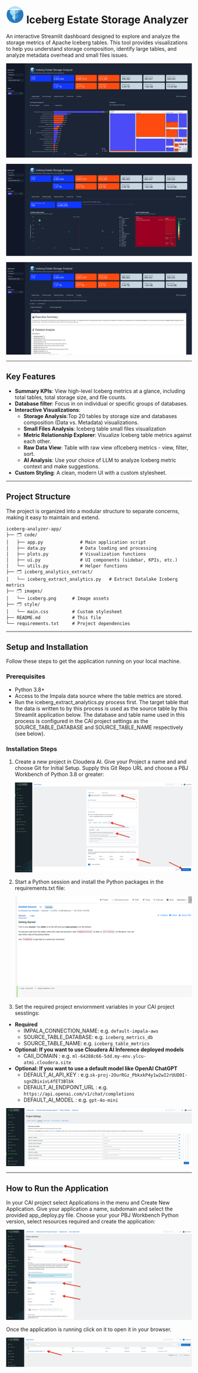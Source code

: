 # ![](/images/iceberg_small.png) Iceberg Estate Storage Analyzer

An interactive Streamlit dashboard designed to explore and analyze the storage metrics of Apache Iceberg tables. This tool provides visualizations to help you understand storage composition, identify large tables, and analyze metadata overhead and small files issues.

![alt text](/images/readme_imageapp.png)

![alt text](/images/readme_imageapp2.png)

![alt text](/images/readme_imageapp3.png)

---

## Key Features

-   **Summary KPIs**: View high-level Iceberg metrics at a glance, including total tables, total storage size, and file counts.
-   **Database filter**: Focus in on individual or specific groups of databases.
-   **Interactive Visualizations**:
    -   **Storage Analysis**:Top 20 tables by storage size and databases composition (Data vs. Metadata) visualizations.
    -   **Small Files Analysis**: Iceberg table small files visualization
    -   **Metric Relationship Explorer**: Visualize Iceberg table metrics against each other.
    -   **Raw Data View**: Table with raw view ofIceberg metrics - view, filter, sort.
    -   **AI Analysis**: Use your choice of LLM to analyze Iceberg metric context and make suggestions.
-   **Custom Styling**: A clean, modern UI with a custom stylesheet.

---

## Project Structure

The project is organized into a modular structure to separate concerns, making it easy to maintain and extend.

```
iceberg-analyzer-app/
├── 🗂️ code/
│   ├── app.py              # Main application script
│   ├── data.py             # Data loading and processing
│   ├── plots.py            # Visualization functions
│   ├── ui.py               # UI components (sidebar, KPIs, etc.)
│   └── utils.py            # Helper functions
├── 🗂️ iceberg_analytics_extract/
│   └── iceberg_extract_analytics.py   # Extract Datalake Iceberg metrics
├── 🗂️ images/
│   └── iceberg.png      # Image assets
├── 🗂️ style/
│   └── main.css         # Custom stylesheet
├── README.md            # This file
└── requirements.txt     # Project dependencies
```

---

## Setup and Installation

Follow these steps to get the application running on your local machine.

### Prerequisites

-   Python 3.8+
-   Access to the Impala data source where the table metrics are stored.
-   Run the iceberg_extract_analytics.py process first. The target table that the data is written to by this process is used as the source table by this Streamlit application below. 
    The database and table name used in this process is configured in the CAI project settings as the SOURCE_TABLE_DATABASE and SOURCE_TABLE_NAME respectively (see below).

### Installation Steps

1.  Create a new project in Cloudera AI. Give your Project a name and and choose Git for Initial Setup. Supply this Git Repo URL and choose a PBJ Workbench of Python 3.8 or greater:

    ![alt text](/images/readme_image1.png)

2.  Start a Python session and install the Python packages in the requirements.txt file:

    ![alt text](/images/readme_image2.png)


3. Set the required project enviornment variables in your CAI project sesstings:

 - **Required**
    - IMPALA_CONNECTION_NAME: e.g. `default-impala-aws`
    - SOURCE_TABLE_DATABASE: e.g. `iceberg_metrics_db`
    - SOURCE_TABLE_NAME: e.g. `iceberg_table_metrics`
 - **Optional: If you want to use Cloudera AI Inference deployed models**
    - CAII_DOMAIN : e.g. `ml-64288c66-5dd.my-env.ylcu-atmi.cloudera.site`
 - **Optional: If you want to use a default model like OpenAI ChatGPT**
    - DEFAULT_AI_API_KEY : e.g.`sk-proj-2OurRGz_PbkxkP4y1w2wI2rUUD0I-sgnZBixivL4fET3Blbk`
    - DEFAULT_AI_ENDPOINT_URL : e.g. `https://api.openai.com/v1/chat/completions`
    - DEFAULT_AI_MODEL : e.g. `gpt-4o-mini`
   
   
  ![alt text](/images/readme_image3.png)



---

## How to Run the Application

In your CAI project select Applications in the menu and Create New Application. Give your application a name, subdomain and select the provided app_deploy.py file. Choose your your PBJ Workbench Python version, select resources required and create the application:

![alt text](/images/readme_image4.png)


Once the application is running click on it to open it in your browser.

![alt text](/images/readme_image5.png)


